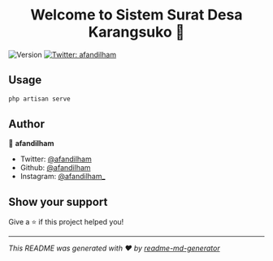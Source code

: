 <h1 align="center">Welcome to Sistem Surat Desa Karangsuko 👋</h1>
<p>
  <img alt="Version" src="https://img.shields.io/badge/version-0.2.6-blue.svg?cacheSeconds=2592000" />
  <a href="https://twitter.com/afandilham" target="_blank">
    <img alt="Twitter: afandilham" src="https://img.shields.io/twitter/follow/afandilham.svg?style=social" />
  </a>
</p>

## Usage

```sh
php artisan serve
```

## Author

👤 **afandilham**

* Twitter: [@afandilham](https://twitter.com/afandilham)
* Github: [@afandilham](https://github.com/afandilham)
* Instagram: [@afandilham_](https://instagram.com/afandilham_)

## Show your support

Give a ⭐️ if this project helped you!

***
_This README was generated with ❤️ by [readme-md-generator](https://github.com/kefranabg/readme-md-generator)_
